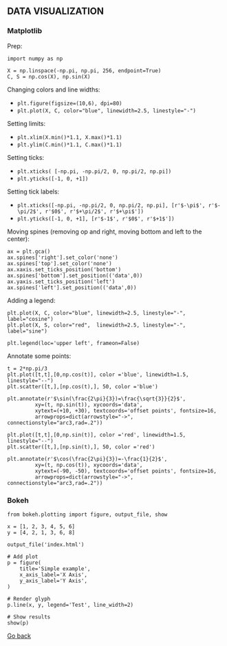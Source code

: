 ## DATA VISUALIZATION

### Matplotlib

Prep:

    import numpy as np

    X = np.linspace(-np.pi, np.pi, 256, endpoint=True)
    C, S = np.cos(X), np.sin(X)

Changing colors and line widths:

- `plt.figure(figsize=(10,6), dpi=80)`
- `plt.plot(X, C, color="blue", linewidth=2.5, linestyle="-")`

Setting limits:

- `plt.xlim(X.min()*1.1, X.max()*1.1)`
- `plt.ylim(C.min()*1.1, C.max()*1.1)`

Setting ticks:

- `plt.xticks( [-np.pi, -np.pi/2, 0, np.pi/2, np.pi])`
- `plt.yticks([-1, 0, +1])`

Setting tick labels:

- `plt.xticks([-np.pi, -np.pi/2, 0, np.pi/2, np.pi], [r'$-\pi$', r'$-\pi/2$', r'$0$', r'$+\pi/2$', r'$+\pi$'])`
- `plt.yticks([-1, 0, +1], [r'$-1$', r'$0$', r'$+1$'])`

Moving spines (removing op and right, moving bottom and left to the center):

    ax = plt.gca()
    ax.spines['right'].set_color('none')
    ax.spines['top'].set_color('none')
    ax.xaxis.set_ticks_position('bottom')
    ax.spines['bottom'].set_position(('data',0))
    ax.yaxis.set_ticks_position('left')
    ax.spines['left'].set_position(('data',0))

Adding a legend:

    plt.plot(X, C, color="blue", linewidth=2.5, linestyle="-", label="cosine")
    plt.plot(X, S, color="red",  linewidth=2.5, linestyle="-", label="sine")

    plt.legend(loc='upper left', frameon=False)

Annotate some points:

    t = 2*np.pi/3
    plt.plot([t,t],[0,np.cos(t)], color ='blue', linewidth=1.5, linestyle="--")
    plt.scatter([t,],[np.cos(t),], 50, color ='blue')

    plt.annotate(r'$\sin(\frac{2\pi}{3})=\frac{\sqrt{3}}{2}$',
             xy=(t, np.sin(t)), xycoords='data',
             xytext=(+10, +30), textcoords='offset points', fontsize=16,
             arrowprops=dict(arrowstyle="->", connectionstyle="arc3,rad=.2"))

    plt.plot([t,t],[0,np.sin(t)], color ='red', linewidth=1.5, linestyle="--")
    plt.scatter([t,],[np.sin(t),], 50, color ='red')

    plt.annotate(r'$\cos(\frac{2\pi}{3})=-\frac{1}{2}$',
             xy=(t, np.cos(t)), xycoords='data',
             xytext=(-90, -50), textcoords='offset points', fontsize=16,
             arrowprops=dict(arrowstyle="->", connectionstyle="arc3,rad=.2"))

### Bokeh

    from bokeh.plotting import figure, output_file, show

    x = [1, 2, 3, 4, 5, 6]
    y = [4, 2, 1, 3, 6, 8]

    output_file('index.html')

    # Add plot
    p = figure(
        title='Simple example',
        x_axis_label='X Axis',
        y_axis_label='Y Axis',
    )

    # Render glyph
    p.line(x, y, legend='Test', line_width=2)

    # Show results
    show(p)

[Go back](../README.md)
